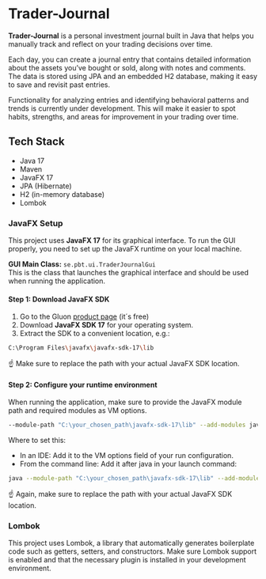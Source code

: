 # Trader-Journal

**Trader-Journal** is a personal investment journal built in Java that helps you manually track and reflect on your trading decisions over time.

Each day, you can create a journal entry that contains detailed information about the assets you’ve bought or sold, along with notes and comments. 
The data is stored using JPA and an embedded H2 database, making it easy to save and revisit past entries.

Functionality for analyzing entries and identifying behavioral patterns and trends is currently under development. 
This will make it easier to spot habits, strengths, and areas for improvement in your trading over time.

## Tech Stack

- Java 17
- Maven
- JavaFX 17
- JPA (Hibernate)
- H2 (in-memory database)
- Lombok

### JavaFX Setup

This project uses **JavaFX 17** for its graphical interface. To run the GUI properly, you need to set up the JavaFX runtime on your local machine.

**GUI Main Class:** `se.pbt.ui.TraderJournalGui`  
This is the class that launches the graphical interface and should be used when running the application.

#### Step 1: Download JavaFX SDK
1. Go to the Gluon [product page](https://gluonhq.com/products/javafx/) (it´s free)
2. Download **JavaFX SDK 17** for your operating system.
3. Extract the SDK to a convenient location, e.g.:
```bash 
C:\Program Files\javafx\javafx-sdk-17\lib
 ```
☝️ Make sure to replace the path with your actual JavaFX SDK location.

#### Step 2: Configure your runtime environment
When running the application, make sure to provide the JavaFX module path and required modules as VM options.
```bash 
--module-path "C:\your_chosen_path\javafx-sdk-17\lib" --add-modules javafx.controls,javafx.fxml
 ```
Where to set this:
* In an IDE: Add it to the VM options field of your run configuration.
* From the command line: Add it after java in your launch command:
```bash
java --module-path "C:\your_chosen_path\javafx-sdk-17\lib" --add-modules javafx.controls,javafx.fxml -cp your-jar-file.jar your.MainClass
 ```
☝️ Again, make sure to replace the path with your actual JavaFX SDK location.

### Lombok
This project uses Lombok, a library that automatically generates boilerplate code such as getters, setters, and constructors. 
Make sure Lombok support is enabled and that the necessary plugin is installed in your development environment.
